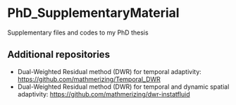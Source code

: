 # PhD_SupplementaryMaterial
Supplementary files and codes to my PhD thesis

## Additional repositories
- Dual-Weighted Residual method (DWR) for temporal adaptivity: https://github.com/mathmerizing/Temporal_DWR
- Dual-Weighted Residual method (DWR) for temporal and dynamic spatial adaptivity: https://github.com/mathmerizing/dwr-instatfluid
